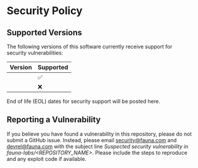 # Security Policy

## Supported Versions

The following versions of this software currently receive support for
security vulnerabilities:

| Version  | Supported          |
| -------- | ------------------ |
| <SEMVER> | :white_check_mark: |
| <SEMVER> | :x:                |

End of life (EOL) dates for security support will be posted here.

## Reporting a Vulnerability

If you believe you have found a vulnerability in this repository, please
do not submit a GitHub issue. Instead, please email security@fauna.com and
devrel@fauna.com with the subject line _Suspected security vulnerability
in fauna-labs/<REPOSITORY_NAME>_. Please include the steps
to reproduce and any exploit code if available.
